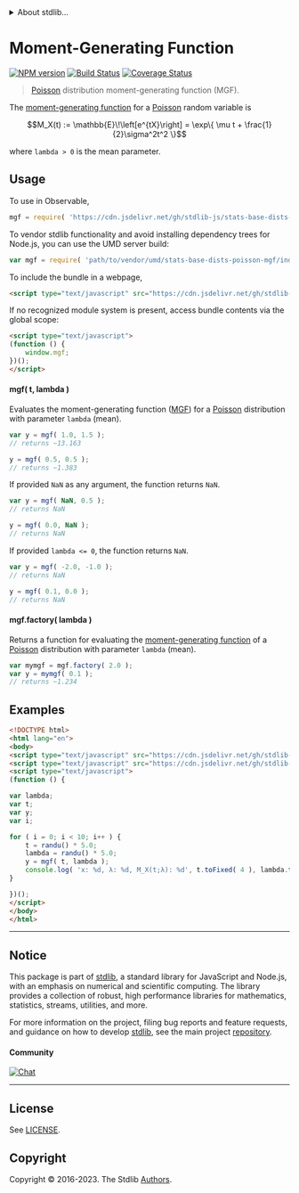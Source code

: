<!--

@license Apache-2.0

Copyright (c) 2018 The Stdlib Authors.

Licensed under the Apache License, Version 2.0 (the "License");
you may not use this file except in compliance with the License.
You may obtain a copy of the License at

   http://www.apache.org/licenses/LICENSE-2.0

Unless required by applicable law or agreed to in writing, software
distributed under the License is distributed on an "AS IS" BASIS,
WITHOUT WARRANTIES OR CONDITIONS OF ANY KIND, either express or implied.
See the License for the specific language governing permissions and
limitations under the License.

-->


<details>
  <summary>
    About stdlib...
  </summary>
  <p>We believe in a future in which the web is a preferred environment for numerical computation. To help realize this future, we've built stdlib. stdlib is a standard library, with an emphasis on numerical and scientific computation, written in JavaScript (and C) for execution in browsers and in Node.js.</p>
  <p>The library is fully decomposable, being architected in such a way that you can swap out and mix and match APIs and functionality to cater to your exact preferences and use cases.</p>
  <p>When you use stdlib, you can be absolutely certain that you are using the most thorough, rigorous, well-written, studied, documented, tested, measured, and high-quality code out there.</p>
  <p>To join us in bringing numerical computing to the web, get started by checking us out on <a href="https://github.com/stdlib-js/stdlib">GitHub</a>, and please consider <a href="https://opencollective.com/stdlib">financially supporting stdlib</a>. We greatly appreciate your continued support!</p>
</details>

# Moment-Generating Function

[![NPM version][npm-image]][npm-url] [![Build Status][test-image]][test-url] [![Coverage Status][coverage-image]][coverage-url] <!-- [![dependencies][dependencies-image]][dependencies-url] -->

> [Poisson][poisson-distribution] distribution moment-generating function (MGF).

<!-- Section to include introductory text. Make sure to keep an empty line after the intro `section` element and another before the `/section` close. -->

<section class="intro">

The [moment-generating function][mgf] for a [Poisson][poisson-distribution] random variable is

<!-- <equation class="equation" label="eq:poisson_mgf_function" align="center" raw="M_X(t) := \mathbb{E}\!\left[e^{tX}\right] = \exp\{ \mu t + \frac{1}{2}\sigma^2t^2 \}" alt="Moment-generating function (MGF) for a Poisson distribution."> -->

```math
M_X(t) := \mathbb{E}\!\left[e^{tX}\right] = \exp\{ \mu t + \frac{1}{2}\sigma^2t^2 \}
```

<!-- <div class="equation" align="center" data-raw-text="M_X(t) := \mathbb{E}\!\left[e^{tX}\right] = \exp\{ \mu t + \frac{1}{2}\sigma^2t^2 \}" data-equation="eq:poisson_mgf_function">
    <img src="https://cdn.jsdelivr.net/gh/stdlib-js/stdlib@51534079fef45e990850102147e8945fb023d1d0/lib/node_modules/@stdlib/stats/base/dists/poisson/mgf/docs/img/equation_poisson_mgf_function.svg" alt="Moment-generating function (MGF) for a Poisson distribution.">
    <br>
</div> -->

<!-- </equation> -->

where `lambda > 0` is the mean parameter.

</section>

<!-- /.intro -->

<!-- Package usage documentation. -->



<section class="usage">

## Usage

To use in Observable,

```javascript
mgf = require( 'https://cdn.jsdelivr.net/gh/stdlib-js/stats-base-dists-poisson-mgf@umd/browser.js' )
```

To vendor stdlib functionality and avoid installing dependency trees for Node.js, you can use the UMD server build:

```javascript
var mgf = require( 'path/to/vendor/umd/stats-base-dists-poisson-mgf/index.js' )
```

To include the bundle in a webpage,

```html
<script type="text/javascript" src="https://cdn.jsdelivr.net/gh/stdlib-js/stats-base-dists-poisson-mgf@umd/browser.js"></script>
```

If no recognized module system is present, access bundle contents via the global scope:

```html
<script type="text/javascript">
(function () {
    window.mgf;
})();
</script>
```

#### mgf( t, lambda )

Evaluates the moment-generating function ([MGF][mgf]) for a [Poisson][poisson-distribution] distribution with parameter `lambda` (mean).

```javascript
var y = mgf( 1.0, 1.5 );
// returns ~13.163

y = mgf( 0.5, 0.5 );
// returns ~1.383
```

If provided `NaN` as any argument, the function returns `NaN`.

```javascript
var y = mgf( NaN, 0.5 );
// returns NaN

y = mgf( 0.0, NaN );
// returns NaN
```

If provided `lambda <= 0`, the function returns `NaN`.

```javascript
var y = mgf( -2.0, -1.0 );
// returns NaN

y = mgf( 0.1, 0.0 );
// returns NaN
```

#### mgf.factory( lambda )

Returns a function for evaluating the [moment-generating function][mgf] of a [Poisson][poisson-distribution] distribution with parameter `lambda` (mean).

```javascript
var mymgf = mgf.factory( 2.0 );
var y = mymgf( 0.1 );
// returns ~1.234
```

</section>

<!-- /.usage -->

<!-- Package usage notes. Make sure to keep an empty line after the `section` element and another before the `/section` close. -->

<section class="notes">

</section>

<!-- /.notes -->

<!-- Package usage examples. -->

<section class="examples">

## Examples

<!-- eslint no-undef: "error" -->

```html
<!DOCTYPE html>
<html lang="en">
<body>
<script type="text/javascript" src="https://cdn.jsdelivr.net/gh/stdlib-js/random-base-randu@umd/browser.js"></script>
<script type="text/javascript" src="https://cdn.jsdelivr.net/gh/stdlib-js/stats-base-dists-poisson-mgf@umd/browser.js"></script>
<script type="text/javascript">
(function () {

var lambda;
var t;
var y;
var i;

for ( i = 0; i < 10; i++ ) {
    t = randu() * 5.0;
    lambda = randu() * 5.0;
    y = mgf( t, lambda );
    console.log( 'x: %d, λ: %d, M_X(t;λ): %d', t.toFixed( 4 ), lambda.toFixed( 4 ), y.toFixed( 4 ) );
}

})();
</script>
</body>
</html>
```

</section>

<!-- /.examples -->

<!-- Section to include cited references. If references are included, add a horizontal rule *before* the section. Make sure to keep an empty line after the `section` element and another before the `/section` close. -->

<section class="references">

</section>

<!-- /.references -->

<!-- Section for related `stdlib` packages. Do not manually edit this section, as it is automatically populated. -->

<section class="related">

</section>

<!-- /.related -->

<!-- Section for all links. Make sure to keep an empty line after the `section` element and another before the `/section` close. -->


<section class="main-repo" >

* * *

## Notice

This package is part of [stdlib][stdlib], a standard library for JavaScript and Node.js, with an emphasis on numerical and scientific computing. The library provides a collection of robust, high performance libraries for mathematics, statistics, streams, utilities, and more.

For more information on the project, filing bug reports and feature requests, and guidance on how to develop [stdlib][stdlib], see the main project [repository][stdlib].

#### Community

[![Chat][chat-image]][chat-url]

---

## License

See [LICENSE][stdlib-license].


## Copyright

Copyright &copy; 2016-2023. The Stdlib [Authors][stdlib-authors].

</section>

<!-- /.stdlib -->

<!-- Section for all links. Make sure to keep an empty line after the `section` element and another before the `/section` close. -->

<section class="links">

[npm-image]: http://img.shields.io/npm/v/@stdlib/stats-base-dists-poisson-mgf.svg
[npm-url]: https://npmjs.org/package/@stdlib/stats-base-dists-poisson-mgf

[test-image]: https://github.com/stdlib-js/stats-base-dists-poisson-mgf/actions/workflows/test.yml/badge.svg?branch=v0.1.0
[test-url]: https://github.com/stdlib-js/stats-base-dists-poisson-mgf/actions/workflows/test.yml?query=branch:v0.1.0

[coverage-image]: https://img.shields.io/codecov/c/github/stdlib-js/stats-base-dists-poisson-mgf/main.svg
[coverage-url]: https://codecov.io/github/stdlib-js/stats-base-dists-poisson-mgf?branch=main

<!--

[dependencies-image]: https://img.shields.io/david/stdlib-js/stats-base-dists-poisson-mgf.svg
[dependencies-url]: https://david-dm.org/stdlib-js/stats-base-dists-poisson-mgf/main

-->

[chat-image]: https://img.shields.io/gitter/room/stdlib-js/stdlib.svg
[chat-url]: https://app.gitter.im/#/room/#stdlib-js_stdlib:gitter.im

[stdlib]: https://github.com/stdlib-js/stdlib

[stdlib-authors]: https://github.com/stdlib-js/stdlib/graphs/contributors

[umd]: https://github.com/umdjs/umd
[es-module]: https://developer.mozilla.org/en-US/docs/Web/JavaScript/Guide/Modules

[deno-url]: https://github.com/stdlib-js/stats-base-dists-poisson-mgf/tree/deno
[umd-url]: https://github.com/stdlib-js/stats-base-dists-poisson-mgf/tree/umd
[esm-url]: https://github.com/stdlib-js/stats-base-dists-poisson-mgf/tree/esm
[branches-url]: https://github.com/stdlib-js/stats-base-dists-poisson-mgf/blob/main/branches.md

[stdlib-license]: https://raw.githubusercontent.com/stdlib-js/stats-base-dists-poisson-mgf/main/LICENSE

[poisson-distribution]: https://en.wikipedia.org/wiki/Poisson_distribution

[mgf]: https://en.wikipedia.org/wiki/Moment-generating_function

</section>

<!-- /.links -->
